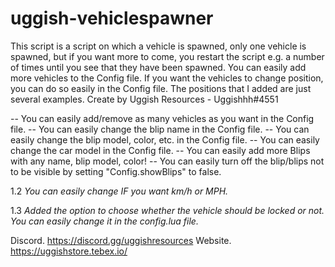 # uggish-vehiclespawner

This script is a script on which a vehicle is spawned, only one vehicle is spawned, but if you want more to come, you restart the script e.g. a number of times until you see that they have been spawned. You can easily add more vehicles to the Config file. If you want the vehicles to change position, you can do so easily in the Config file. The positions that I added are just several examples. Create by Uggish Resources - Uggishhh#4551

-- You can easily add/remove as many vehicles as you want in the Config file.
-- You can easily change the blip name in the Config file.
-- You can easily change the blip model, color, etc. in the Config file.
-- You can easily change the car model in the Config file.
-- You can easily add more Blips with any name, blip model, color!
-- You can easily turn off the blip/blips not to be visible by setting "Config.showBlips" to false.

1.2
*You can easily change IF you want km/h or MPH.*

1.3
*Added the option to choose whether the vehicle should be locked or not. You can easily change it in the config.lua file.*

Discord.
https://discord.gg/uggishresources
Website.
https://uggishstore.tebex.io/
